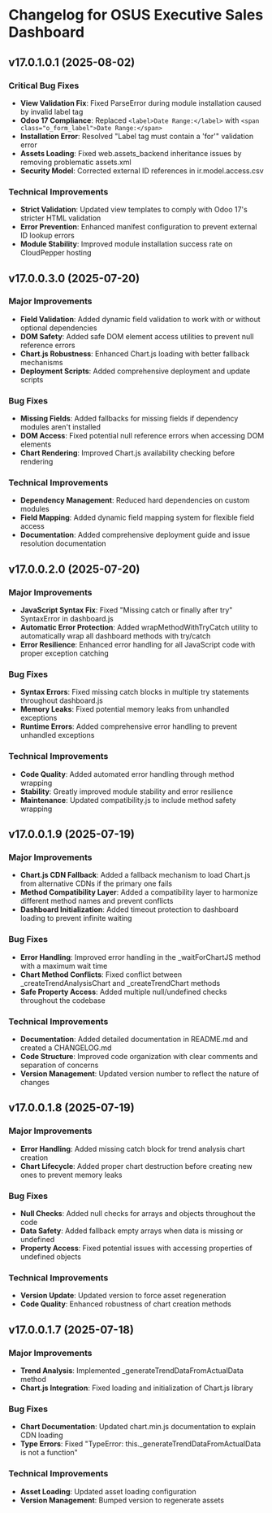 # Changelog for OSUS Executive Sales Dashboard

## v17.0.1.0.1 (2025-08-02)

### Critical Bug Fixes
- **View Validation Fix**: Fixed ParseError during module installation caused by invalid label tag
- **Odoo 17 Compliance**: Replaced `<label>Date Range:</label>` with `<span class="o_form_label">Date Range:</span>`
- **Installation Error**: Resolved "Label tag must contain a 'for'" validation error
- **Assets Loading**: Fixed web.assets_backend inheritance issues by removing problematic assets.xml
- **Security Model**: Corrected external ID references in ir.model.access.csv

### Technical Improvements
- **Strict Validation**: Updated view templates to comply with Odoo 17's stricter HTML validation
- **Error Prevention**: Enhanced manifest configuration to prevent external ID lookup errors
- **Module Stability**: Improved module installation success rate on CloudPepper hosting

## v17.0.0.3.0 (2025-07-20)

### Major Improvements
- **Field Validation**: Added dynamic field validation to work with or without optional dependencies
- **DOM Safety**: Added safe DOM element access utilities to prevent null reference errors
- **Chart.js Robustness**: Enhanced Chart.js loading with better fallback mechanisms
- **Deployment Scripts**: Added comprehensive deployment and update scripts

### Bug Fixes
- **Missing Fields**: Added fallbacks for missing fields if dependency modules aren't installed
- **DOM Access**: Fixed potential null reference errors when accessing DOM elements
- **Chart Rendering**: Improved Chart.js availability checking before rendering

### Technical Improvements
- **Dependency Management**: Reduced hard dependencies on custom modules
- **Field Mapping**: Added dynamic field mapping system for flexible field access
- **Documentation**: Added comprehensive deployment guide and issue resolution documentation

## v17.0.0.2.0 (2025-07-20)

### Major Improvements
- **JavaScript Syntax Fix**: Fixed "Missing catch or finally after try" SyntaxError in dashboard.js
- **Automatic Error Protection**: Added wrapMethodWithTryCatch utility to automatically wrap all dashboard methods with try/catch
- **Error Resilience**: Enhanced error handling for all JavaScript code with proper exception catching

### Bug Fixes
- **Syntax Errors**: Fixed missing catch blocks in multiple try statements throughout dashboard.js
- **Memory Leaks**: Fixed potential memory leaks from unhandled exceptions
- **Runtime Errors**: Added comprehensive error handling to prevent unhandled exceptions

### Technical Improvements
- **Code Quality**: Added automated error handling through method wrapping
- **Stability**: Greatly improved module stability and error resilience
- **Maintenance**: Updated compatibility.js to include method safety wrapping

## v17.0.0.1.9 (2025-07-19)

### Major Improvements
- **Chart.js CDN Fallback**: Added a fallback mechanism to load Chart.js from alternative CDNs if the primary one fails
- **Method Compatibility Layer**: Added a compatibility layer to harmonize different method names and prevent conflicts
- **Dashboard Initialization**: Added timeout protection to dashboard loading to prevent infinite waiting

### Bug Fixes
- **Error Handling**: Improved error handling in the _waitForChartJS method with a maximum wait time
- **Chart Method Conflicts**: Fixed conflict between _createTrendAnalysisChart and _createTrendChart methods
- **Safe Property Access**: Added multiple null/undefined checks throughout the codebase

### Technical Improvements
- **Documentation**: Added detailed documentation in README.md and created a CHANGELOG.md
- **Code Structure**: Improved code organization with clear comments and separation of concerns
- **Version Management**: Updated version number to reflect the nature of changes

## v17.0.0.1.8 (2025-07-19)

### Major Improvements
- **Error Handling**: Added missing catch block for trend analysis chart creation
- **Chart Lifecycle**: Added proper chart destruction before creating new ones to prevent memory leaks

### Bug Fixes
- **Null Checks**: Added null checks for arrays and objects throughout the code
- **Data Safety**: Added fallback empty arrays when data is missing or undefined
- **Property Access**: Fixed potential issues with accessing properties of undefined objects

### Technical Improvements
- **Version Update**: Updated version to force asset regeneration
- **Code Quality**: Enhanced robustness of chart creation methods

## v17.0.0.1.7 (2025-07-18)

### Major Improvements
- **Trend Analysis**: Implemented _generateTrendDataFromActualData method
- **Chart.js Integration**: Fixed loading and initialization of Chart.js library

### Bug Fixes
- **Chart Documentation**: Updated chart.min.js documentation to explain CDN loading
- **Type Errors**: Fixed "TypeError: this._generateTrendDataFromActualData is not a function"

### Technical Improvements
- **Asset Loading**: Updated asset loading configuration
- **Version Management**: Bumped version to regenerate assets
